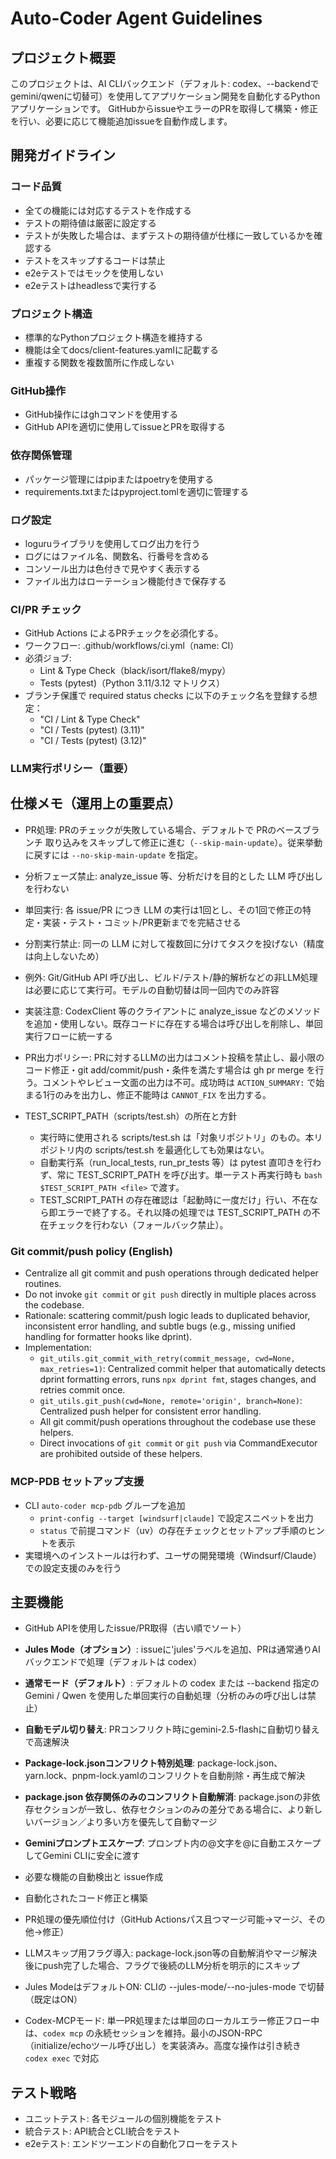 # Auto-Coder Agent Guidelines

## プロジェクト概要
このプロジェクトは、AI CLIバックエンド（デフォルト: codex、--backendでgemini/qwenに切替可）を使用してアプリケーション開発を自動化するPythonアプリケーションです。
GitHubからissueやエラーのPRを取得して構築・修正を行い、必要に応じて機能追加issueを自動作成します。

## 開発ガイドライン

### コード品質
- 全ての機能には対応するテストを作成する
- テストの期待値は厳密に設定する
- テストが失敗した場合は、まずテストの期待値が仕様に一致しているかを確認する
- テストをスキップするコードは禁止
- e2eテストではモックを使用しない
- e2eテストはheadlessで実行する

### プロジェクト構造
- 標準的なPythonプロジェクト構造を維持する
- 機能は全てdocs/client-features.yamlに記載する
- 重複する関数を複数箇所に作成しない

### GitHub操作
- GitHub操作にはghコマンドを使用する
- GitHub APIを適切に使用してissueとPRを取得する

### 依存関係管理
- パッケージ管理にはpipまたはpoetryを使用する
- requirements.txtまたはpyproject.tomlを適切に管理する

### ログ設定
- loguruライブラリを使用してログ出力を行う
- ログにはファイル名、関数名、行番号を含める
- コンソール出力は色付きで見やすく表示する
- ファイル出力はローテーション機能付きで保存する


### CI/PR チェック
- GitHub Actions によるPRチェックを必須化する。
- ワークフロー: .github/workflows/ci.yml（name: CI）
- 必須ジョブ:
  - Lint & Type Check（black/isort/flake8/mypy）
  - Tests (pytest)（Python 3.11/3.12 マトリクス）
- ブランチ保護で required status checks に以下のチェック名を登録する想定：
  - "CI / Lint & Type Check"
  - "CI / Tests (pytest) (3.11)"
  - "CI / Tests (pytest) (3.12)"

### LLM実行ポリシー（重要）

## 仕様メモ（運用上の重要点）
- PR処理: PRのチェックが失敗している場合、デフォルトで PRのベースブランチ 取り込みをスキップして修正に進む（`--skip-main-update`）。従来挙動に戻すには `--no-skip-main-update` を指定。


- 分析フェーズ禁止: analyze_issue 等、分析だけを目的とした LLM 呼び出しを行わない
- 単回実行: 各 issue/PR につき LLM の実行は1回とし、その1回で修正の特定・実装・テスト・コミット/PR更新までを完結させる
- 分割実行禁止: 同一の LLM に対して複数回に分けてタスクを投げない（精度は向上しないため）
- 例外: Git/GitHub API 呼び出し、ビルド/テスト/静的解析などの非LLM処理は必要に応じて実行可。モデルの自動切替は同一回内でのみ許容
- 実装注意: CodexClient 等のクライアントに analyze_issue などのメソッドを追加・使用しない。既存コードに存在する場合は呼び出しを削除し、単回実行フローに統一する


- PR出力ポリシー: PRに対するLLMの出力はコメント投稿を禁止し、最小限のコード修正・git add/commit/push・条件を満たす場合は gh pr merge を行う。コメントやレビュー文面の出力は不可。成功時は `ACTION_SUMMARY:` で始まる1行のみを出力し、修正不能時は `CANNOT_FIX` を出力する。


- TEST_SCRIPT_PATH（scripts/test.sh）の所在と方針
  - 実行時に使用される scripts/test.sh は「対象リポジトリ」のもの。本リポジトリ内の scripts/test.sh を最適化しても効果はない。
  - 自動実行系（run_local_tests, run_pr_tests 等）は pytest 直叩きを行わず、常に TEST_SCRIPT_PATH を呼び出す。単一テスト再実行時も `bash $TEST_SCRIPT_PATH <file>` で渡す。
  - TEST_SCRIPT_PATH の存在確認は「起動時に一度だけ」行い、不在なら即エラーで終了する。それ以降の処理では TEST_SCRIPT_PATH の不在チェックを行わない（フォールバック禁止）。

### Git commit/push policy (English)

- Centralize all git commit and push operations through dedicated helper routines.
- Do not invoke `git commit` or `git push` directly in multiple places across the codebase.
- Rationale: scattering commit/push logic leads to duplicated behavior, inconsistent error handling, and subtle bugs (e.g., missing unified handling for formatter hooks like dprint).
- Implementation:
  - `git_utils.git_commit_with_retry(commit_message, cwd=None, max_retries=1)`: Centralized commit helper that automatically detects dprint formatting errors, runs `npx dprint fmt`, stages changes, and retries commit once.
  - `git_utils.git_push(cwd=None, remote='origin', branch=None)`: Centralized push helper for consistent error handling.
  - All git commit/push operations throughout the codebase use these helpers.
  - Direct invocations of `git commit` or `git push` via CommandExecutor are prohibited outside of these helpers.

### MCP-PDB セットアップ支援
- CLI `auto-coder mcp-pdb` グループを追加
  - `print-config --target [windsurf|claude]` で設定スニペットを出力
  - `status` で前提コマンド（uv）の存在チェックとセットアップ手順のヒントを表示
- 実環境へのインストールは行わず、ユーザの開発環境（Windsurf/Claude）での設定支援のみを行う



## 主要機能
- GitHub APIを使用したissue/PR取得（古い順でソート）
- **Jules Mode（オプション）**: issueに'jules'ラベルを追加、PRは通常通りAIバックエンドで処理（デフォルトは codex）
- **通常モード（デフォルト）**: デフォルトの codex または --backend 指定の Gemini / Qwen を使用した単回実行の自動処理（分析のみの呼び出しは禁止）
- **自動モデル切り替え**: PRコンフリクト時にgemini-2.5-flashに自動切り替えで高速解決
- **Package-lock.jsonコンフリクト特別処理**: package-lock.json、yarn.lock、pnpm-lock.yamlのコンフリクトを自動削除・再生成で解決
- **package.json 依存関係のみのコンフリクト自動解消**: package.jsonの非依存セクションが一致し、依存セクションのみの差分である場合に、より新しいバージョン／より多い方を優先して自動マージ
- **Geminiプロンプトエスケープ**: プロンプト内の@文字を\@に自動エスケープしてGemini CLIに安全に渡す
- 必要な機能の自動検出と issue作成
- 自動化されたコード修正と構築
- PR処理の優先順位付け（GitHub Actionsパス且つマージ可能→マージ、その他→修正）

- LLMスキップ用フラグ導入: package-lock.json等の自動解消やマージ解決後にpush完了した場合、フラグで後続のLLM分析を明示的にスキップ
- Jules ModeはデフォルトON: CLIの --jules-mode/--no-jules-mode で切替（既定はON）

- Codex-MCPモード: 単一PR処理または単回のローカルエラー修正フロー中は、`codex mcp` の永続セッションを維持。最小のJSON-RPC（initialize/echoツール呼び出し）を実装済み。高度な操作は引き続き `codex exec` で対応

## テスト戦略
- ユニットテスト: 各モジュールの個別機能をテスト
- 統合テスト: API統合とCLI統合をテスト
- e2eテスト: エンドツーエンドの自動化フローをテスト
